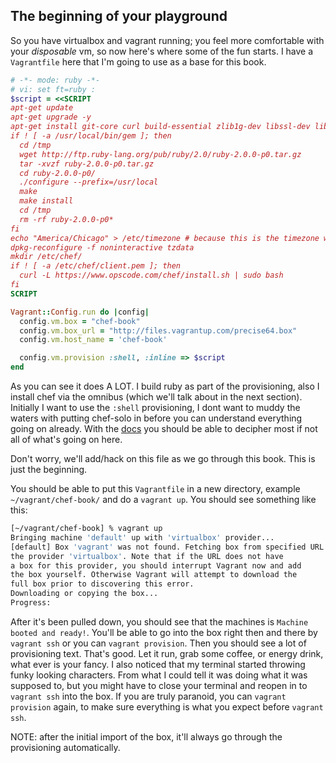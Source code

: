 The beginning of your playground
-------------------------------

So you have virtualbox and vagrant running; you feel more comfortable with your _disposable_ vm, so now here's where some of the fun starts.  I have a `Vagrantfile` here that I'm going to use as a base for this book.
```ruby
# -*- mode: ruby -*-
# vi: set ft=ruby :
$script = <<SCRIPT
apt-get update
apt-get upgrade -y
apt-get install git-core curl build-essential zlib1g-dev libssl-dev libreadline6-dev libyaml-dev -y
if ! [ -a /usr/local/bin/gem ]; then
  cd /tmp
  wget http://ftp.ruby-lang.org/pub/ruby/2.0/ruby-2.0.0-p0.tar.gz
  tar -xvzf ruby-2.0.0-p0.tar.gz
  cd ruby-2.0.0-p0/
  ./configure --prefix=/usr/local
  make
  make install
  cd /tmp
  rm -rf ruby-2.0.0-p0*
fi
echo "America/Chicago" > /etc/timezone # because this is the timezone where I live ;)
dpkg-reconfigure -f noninteractive tzdata
mkdir /etc/chef/
if ! [ -a /etc/chef/client.pem ]; then
  curl -L https://www.opscode.com/chef/install.sh | sudo bash
fi
SCRIPT

Vagrant::Config.run do |config|
  config.vm.box = "chef-book"
  config.vm.box_url = "http://files.vagrantup.com/precise64.box"
  config.vm.host_name = 'chef-book'

  config.vm.provision :shell, :inline => $script
end
```

As you can see it does A LOT. I build ruby as part of the provisioning, also I install chef via the omnibus (which we'll talk about in the next section). Initially I want to use the `:shell` provisioning, I dont want to muddy the waters with putting chef-solo in before you can understand everything going on already. With the [docs](http://docs.vagrantup.com/v2/) you should be able to decipher most if not all of what's going on here.

Don't worry, we'll add/hack on this file as we go through this book. This is just the beginning.

You should be able to put this `Vagrantfile` in a new directory, example `~/vagrant/chef-book/` and do a `vagrant up`. You should see something like this:
```bash
[~/vagrant/chef-book] % vagrant up
Bringing machine 'default' up with 'virtualbox' provider...
[default] Box 'vagrant' was not found. Fetching box from specified URL for
the provider 'virtualbox'. Note that if the URL does not have
a box for this provider, you should interrupt Vagrant now and add
the box yourself. Otherwise Vagrant will attempt to download the
full box prior to discovering this error.
Downloading or copying the box...
Progress:
```
After it's been pulled down, you should see that the machines is `Machine booted and ready!`. You'll be able to go into the box right then and there by `vagrant ssh` or you can `vagrant provision`.
Then you should see a lot of provisioning text. That's good. Let it run, grab some coffee, or energy drink, what ever is your fancy. I also noticed that my terminal started throwing funky looking characters.  From what I could tell it was doing what it was supposed to, but you might have to close your terminal and reopen in to `vagrant ssh` into the box. If you are truly paranoid, you can `vagrant provision` again, to make sure everything is what you expect before `vagrant ssh`.

NOTE: after the initial import of the box, it'll always go through the provisioning automatically.
